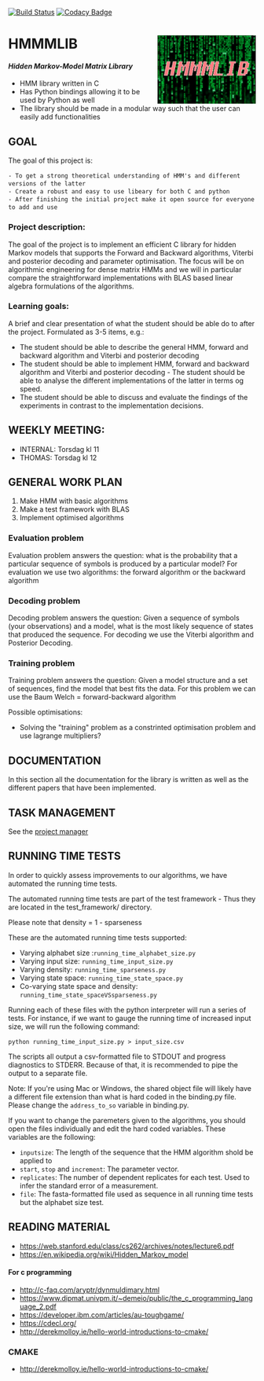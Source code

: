 [![Build Status](https://travis-ci.com/Thornado-Carlkoder/hmmmlib.svg?branch=master)](https://travis-ci.com/Thornado-Carlkoder/hmmmlib)
[![Codacy Badge](https://api.codacy.com/project/badge/Grade/379148760d544cab8b4a14322400a1ea)](https://www.codacy.com/gh/Thornado-Carlkoder/hmmmlib?utm_source=github.com&amp;utm_medium=referral&amp;utm_content=Thornado-Carlkoder/hmmmlib&amp;utm_campaign=Badge_Grade)



# HMMMLIB <img src='ressourcer/hmm_smaller.png' align="right" height="138.5" />

#### *Hidden Markov-Model Matrix Library*

* HMM library written in C 
* Has Python bindings allowing it to be used by Python as well
* The library should be made in a modular way such that the user can easily add functionalities


## GOAL

The goal of this project is:

	- To get a strong theoretical understanding of HMM's and different versions of the latter
	- Create a robust and easy to use libeary for both C and python
	- After finishing the initial project make it open source for everyone to add and use

### Project description:
The goal of the project is to implement an efficient C library for hidden Markov models that supports the Forward and Backward algorithms, Viterbi and posterior decoding and parameter optimisation. The focus will be on algorithmic engineering for dense matrix HMMs and we will in particular compare the straightforward implementations with BLAS based linear algebra formulations of the algorithms.


### Learning goals:
A brief and clear presentation of what the student should be able do to after the project. Formulated as 3-5 items, e.g.: 
* The student should be able to describe the general HMM, forward and backward algorithm and Viterbi and posterior decoding
* The student should be able to implement HMM, forward and backward algorithm and Viterbi and posterior decoding - The student should be able to analyse the different implementations of the latter in terms og speed.
* The student should be able to discuss and evaluate the findings of the experiments in contrast to the implementation decisions.


## WEEKLY MEETING:

* INTERNAL: Torsdag kl 11
* THOMAS: Torsdag kl 12

## GENERAL WORK PLAN

1. Make HMM with basic algorithms
2. Make a test framework with BLAS
3. Implement optimised algorithms


### Evaluation problem
Evaluation problem answers the question: what is the probability that a particular sequence of symbols is produced by a particular model?
For evaluation we use two algorithms: the forward algorithm or the backward algorithm

### Decoding problem
Decoding problem answers the question: Given a sequence of symbols (your observations) and a model, what is the most likely sequence of states that produced the sequence.
For decoding we use the Viterbi algorithm and Posterior Decoding.

### Training problem
Training problem answers the question: Given a model structure and a set of sequences, find the model that best fits the data.
For this problem we can use the Baum Welch = forward-backward algorithm

Possible optimisations: 

* Solving the "training" problem as a constrinted optimisation problem and use lagrange multipliers?

## DOCUMENTATION

In this section all the documentation for the library is written as well as the different papers that have been implemented.

## TASK MANAGEMENT 

See the [project manager](https://github.com/Thornado-Carlkoder/hmmmlib/projects)



## RUNNING TIME TESTS

In order to quickly assess improvements to our algorithms, we have automated the running time tests.

The automated running time tests are part of the test framework - Thus they are located in the  test_framework/ directory.

Please note that density = 1 - sparseness 

These are the automated running time tests supported:

* Varying alphabet size :`running_time_alphabet_size.py`
* Varying input size: `running_time_input_size.py`
* Varying density: `running_time_sparseness.py`
* Varying state space: `running_time_state_space.py`
* Co-varying state space and density: `running_time_state_spaceVSsparseness.py`



Running each of these files with the python interpreter will run a series of tests. For instance, if we want to gauge the running time of increased input size, we will run the following command:

```python3
python running_time_input_size.py > input_size.csv
```

The scripts all output a csv-formatted file to STDOUT and progress diagnostics to STDERR. Because of that, it is recommended to pipe the output to a separate file.



Note: If you're using Mac or Windows, the shared object file will likely have a different file extension than what is hard coded in the binding.py file. Please change the `address_to_so` variable in binding.py.



If you want to change the paremeters given to the algorithms, you should open the files individually and edit the hard coded variables. These variables are the following:

* `inputsize`: The length of the sequence that the HMM algorithm shold be applied to
* `start`, `stop` and `increment`: The parameter vector.
* `replicates`: The number of dependent replicates for each test. Used to infer the standard error of a measurement.
* `file`: The fasta-formatted file used as sequence in all running time tests but the alphabet size test.



## READING MATERIAL

* https://web.stanford.edu/class/cs262/archives/notes/lecture6.pdf
* https://en.wikipedia.org/wiki/Hidden_Markov_model

#### For c programming

* http://c-faq.com/aryptr/dynmuldimary.html
* https://www.dipmat.univpm.it/~demeio/public/the_c_programming_language_2.pdf
* https://developer.ibm.com/articles/au-toughgame/
* https://cdecl.org/
* http://derekmolloy.ie/hello-world-introductions-to-cmake/

### CMAKE

* http://derekmolloy.ie/hello-world-introductions-to-cmake/
